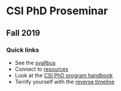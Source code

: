 # CSI PhD Proseminar
## Fall 2019

### Quick links
* See the [syallbus](./syllabus.md)
* Connect to [resources](./resources.md)
* Look at the [CSI PhD program handbook](./phd_handbook_2019.pdf)
* Terrify yourself with the [reverse timeline](./reverse_timeline.md)
